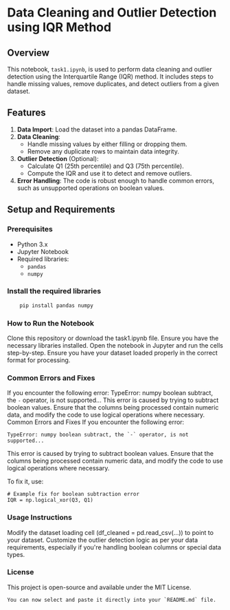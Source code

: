 # Data Cleaning and Outlier Detection using IQR Method

## Overview
This notebook, `task1.ipynb`, is used to perform data cleaning and outlier detection using the Interquartile Range (IQR) method. It includes steps to handle missing values, remove duplicates, and detect outliers from a given dataset.

## Features
1. **Data Import**: Load the dataset into a pandas DataFrame.
2. **Data Cleaning**:
   - Handle missing values by either filling or dropping them.
   - Remove any duplicate rows to maintain data integrity.
3. **Outlier Detection** (Optional):
   - Calculate Q1 (25th percentile) and Q3 (75th percentile).
   - Compute the IQR and use it to detect and remove outliers.
4. **Error Handling**: The code is robust enough to handle common errors, such as unsupported operations on boolean values.

## Setup and Requirements

### Prerequisites
- Python 3.x
- Jupyter Notebook
- Required libraries:
  - `pandas`
  - `numpy`

### Install the required libraries
```bash
    pip install pandas numpy
```
### How to Run the Notebook
Clone this repository or download the task1.ipynb file.
Ensure you have the necessary libraries installed.
Open the notebook in Jupyter and run the cells step-by-step.
Ensure you have your dataset loaded properly in the correct format for processing.
### Common Errors and Fixes
If you encounter the following error:
TypeError: numpy boolean subtract, the `-` operator, is not supported...
This error is caused by trying to subtract boolean values. Ensure that the columns being processed contain numeric data, and modify the code to use logical operations where necessary.
Common Errors and Fixes
If you encounter the following error:

```
TypeError: numpy boolean subtract, the `-` operator, is not supported...
```
This error is caused by trying to subtract boolean values. Ensure that the columns being processed contain numeric data, and modify the code to use logical operations where necessary.

To fix it, use:

```
# Example fix for boolean subtraction error
IQR = np.logical_xor(Q3, Q1)
```
### Usage Instructions
Modify the dataset loading cell (df_cleaned = pd.read_csv(...)) to point to your dataset.
Customize the outlier detection logic as per your data requirements, especially if you're handling boolean columns or special data types.
### License
This project is open-source and available under the MIT License.


```
You can now select and paste it directly into your `README.md` file.
```



